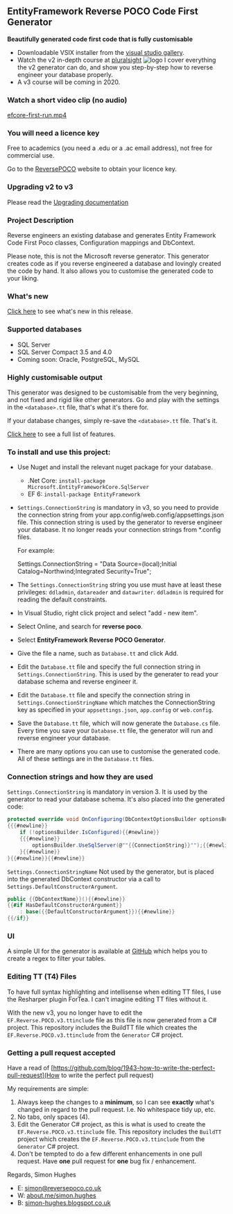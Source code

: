 ## EntityFramework Reverse POCO Code First Generator

**Beautifully generated code first code that is fully customisable**
* Downloadable VSIX installer from the [visual studio gallery](https://marketplace.visualstudio.com/items?itemName=SimonHughes.EntityFrameworkReversePOCOGenerator).
* Watch the v2 in-depth course at [pluralsight](https://app.pluralsight.com/library/courses/code-first-entity-framework-legacy-databases/table-of-contents) ![logo](http://www.simonhughes.co.uk/pluralsight-logo-tiny.png) I cover everything the v2 generator can do, and show you step-by-step how to reverse engineer your database properly.
* A v3 course will be coming in 2020.

### Watch a short video clip (no audio)
[efcore-first-run.mp4](https://reversepocostorage.blob.core.windows.net/public-file-share/efcore-first-run.mp4)

### You will need a licence key
Free to academics (you need a .edu or a .ac email address), not free for commercial use.

Go to the [ReversePOCO](https://www.reversepoco.co.uk) website to obtain your licence key.

### Upgrading v2 to v3
Please read the [Upgrading documentation](https://github.com/sjh37/EntityFramework-Reverse-POCO-Code-First-Generator/wiki/Upgrading-from-v2-to-v3)

### Project Description

Reverse engineers an existing database and generates Entity Framework Code
First Poco classes, Configuration mappings and DbContext.

Please note, this is not the Microsoft reverse generator.
This generator creates code as if you reverse engineered a database and lovingly created the code by hand. 
It also allows you to customise the generated code to your liking.

### What's new

[Click here](https://github.com/sjh37/EntityFramework-Reverse-POCO-Code-First-Generator/releases) to see what's new in this release.

### Supported databases

* SQL Server
* SQL Server Compact 3.5 and 4.0
* Coming soon: Oracle, PostgreSQL, MySQL

### Highly customisable output

This generator was designed to be customisable from the very beginning,
and not fixed and rigid like other generators.
Go and play with the settings in the `<database>.tt` file, that's what it's there for.

If your database changes, simply re-save the `<database>.tt` file. That's it.

[Click here](https://github.com/sjh37/efreversepoco/wiki/Full-control-over-the-generated-code) to see a full list of features.

### To install and use this project:
* Use Nuget and install the relevant nuget package for your database.
  - .Net Core: `install-package Microsoft.EntityFrameworkCore.SqlServer`
  - EF 6: `install-package EntityFramework`
* `Settings.ConnectionString` is mandatory in v3, so you need to provide the connection string from your app.config/web.config/appsettings.json file. This connection string is used by the generator to reverse engineer your database. It no longer reads your connection strings from *.config files.

   For example:

   Settings.ConnectionString = "Data Source=(local);Initial Catalog=Northwind;Integrated Security=True";
* The `Settings.ConnectionString` string you use must have at least these privileges: `ddladmin`, `datareader` and `datawriter`. `ddladmin` is required for reading the default constraints.
* In Visual Studio, right click project and select "add - new item".
* Select Online, and search for **reverse poco**.
* Select **EntityFramework Reverse POCO Generator**.
* Give the file a name, such as `Database.tt` and click Add.
* Edit the `Database.tt` file and specify the full connection string in `Settings.ConnectionString`. This is used by the generater to read your database schema and reverse engineer it.
* Edit the `Database.tt` file and specify the connection string in `Settings.ConnectionStringName` which matches the ConnectionString key as specified in your `appsettings.json`, `app.config` or `web.config`.
* Save the `Database.tt` file, which will now generate the `Database.cs` file. Every time you save your `Database.tt` file, the generator will run and reverse engineer your database.
* There are many options you can use to customise the generated code. All of these settings are in the `Database.tt` files.

### Connection strings and how they are used
`Settings.ConnectionString` is mandatory in version 3. It is used by the generator to read your database schema. It's also placed into the generated code:

```c#
protected override void OnConfiguring(DbContextOptionsBuilder optionsBuilder){{#newline}}
{{{#newline}}
    if (!optionsBuilder.IsConfigured){{#newline}}
    {{{#newline}}
        optionsBuilder.UseSqlServer(@""{{ConnectionString}}"");{{#newline}}
    }{{#newline}}
}{{#newline}}{{#newline}}
```

`Settings.ConnectionStringName` Not used by the generator, but is placed into the generated DbContext constructor via a call to `Settings.DefaultConstructorArgument`.

```c#
public {{DbContextName}}(){{#newline}}
{{#if HasDefaultConstructorArgument}}
    : base({{DefaultConstructorArgument}}){{#newline}}
{{/if}}
```

### UI

A simple UI for the generator is available at
[GitHub](https://github.com/sjh37/EntityFramework-Reverse-POCO-Generator-UI) which helps you to create a regex to filter your tables.

### Editing TT (T4) Files
To have full syntax highlighting and intellisense when editing TT files, I use the Resharper plugin ForTea. I can't imagine editing TT files without it.

With the new v3, you no longer have to edit the `EF.Reverse.POCO.v3.ttinclude` file as this file is now generated from a C# project. This repository includes the BuildTT file which creates the `EF.Reverse.POCO.v3.ttinclude` from the `Generator` C# project.

### Getting a pull request accepted
Have a read of [https://github.com/blog/1943-how-to-write-the-perfect-pull-request](How to write the perfect pull request)

My requirements are simple:

1. Always keep the changes to a **minimum**, so I can see **exactly** what's changed in regard to the pull request. I.e. No whitespace tidy up, etc.
2. No tabs, only spaces (4).
3. Edit the Generator C# project, as this is what is used to create the `EF.Reverse.POCO.v3.ttinclude` file. This repository includes the `BuildTT` project which creates the `EF.Reverse.POCO.v3.ttinclude` from the `Generator` C# project.
4. Don't be tempted to do a few different enhancements in one pull request. Have **one** pull request for **one** bug fix / enhancement.

Regards,
Simon Hughes

* E: [simon@reversepoco.co.uk](mailto:simon@reversepoco.co.uk)
* W: [about.me/simon.hughes](http://about.me/simon.hughes)
* B: [simon-hughes.blogspot.co.uk](http://simon-hughes.blogspot.co.uk)
